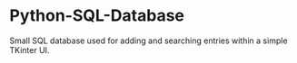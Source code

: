 # Python-SQL-Database
Small SQL database used for adding and searching entries within a simple TKinter UI.
